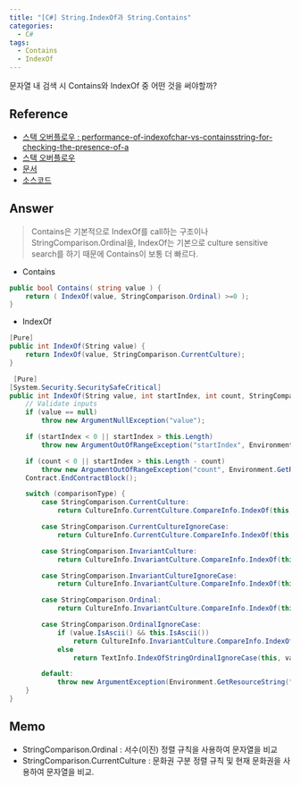 ```yaml
---
title: "[C#] String.IndexOf과 String.Contains"
categories:
  - C#
tags:
  - Contains
  - IndexOf
---
```


문자열 내 검색 시 Contains와 IndexOf 중 어떤 것을 써야할까? 

## Reference

- [스택 오버플로우 : performance-of-indexofchar-vs-containsstring-for-checking-the-presence-of-a](https://stackoverflow.com/questions/28279933/performance-of-indexofchar-vs-containsstring-for-checking-the-presence-of-a) 
- [스택 오버플로우](https://stackoverflow.com/posts/498880/revisions) 
- [문서](https://docs.microsoft.com/ko-kr/dotnet/api/system.stringcomparison?view=netframework-4.8)
- [소스코드](https://referencesource.microsoft.com/#mscorlib/system/string.cs,8281103e6f23cb5c)


## Answer

> Contains은 기본적으로 IndexOf를 call하는 구조이나 StringComparison.Ordinal을, IndexOf는 기본으로 culture sensitive search를 하기 때문에 Contains이 보통 더 빠르다. 


- Contains
```c#
public bool Contains( string value ) {
    return ( IndexOf(value, StringComparison.Ordinal) >=0 );
}
```

- IndexOf
```c#
[Pure]
public int IndexOf(String value) {
    return IndexOf(value, StringComparison.CurrentCulture);
}

 [Pure]
[System.Security.SecuritySafeCritical]
public int IndexOf(String value, int startIndex, int count, StringComparison comparisonType) {
    // Validate inputs
    if (value == null)
        throw new ArgumentNullException("value");

    if (startIndex < 0 || startIndex > this.Length)
        throw new ArgumentOutOfRangeException("startIndex", Environment.GetResourceString("ArgumentOutOfRange_Index"));

    if (count < 0 || startIndex > this.Length - count)
        throw new ArgumentOutOfRangeException("count", Environment.GetResourceString("ArgumentOutOfRange_Count"));
    Contract.EndContractBlock();

    switch (comparisonType) {
        case StringComparison.CurrentCulture:
            return CultureInfo.CurrentCulture.CompareInfo.IndexOf(this, value, startIndex, count, CompareOptions.None);

        case StringComparison.CurrentCultureIgnoreCase:
            return CultureInfo.CurrentCulture.CompareInfo.IndexOf(this, value, startIndex, count, CompareOptions.IgnoreCase);

        case StringComparison.InvariantCulture:
            return CultureInfo.InvariantCulture.CompareInfo.IndexOf(this, value, startIndex, count, CompareOptions.None);

        case StringComparison.InvariantCultureIgnoreCase:
            return CultureInfo.InvariantCulture.CompareInfo.IndexOf(this, value, startIndex, count, CompareOptions.IgnoreCase);

        case StringComparison.Ordinal:
            return CultureInfo.InvariantCulture.CompareInfo.IndexOf(this, value, startIndex, count, CompareOptions.Ordinal);

        case StringComparison.OrdinalIgnoreCase:
            if (value.IsAscii() && this.IsAscii())
                return CultureInfo.InvariantCulture.CompareInfo.IndexOf(this, value, startIndex, count, CompareOptions.IgnoreCase);
            else
                return TextInfo.IndexOfStringOrdinalIgnoreCase(this, value, startIndex, count);

        default:
            throw new ArgumentException(Environment.GetResourceString("NotSupported_StringComparison"), "comparisonType");
    }  
}
```


## Memo

- StringComparison.Ordinal : 서수(이진) 정렬 규칙을 사용하여 문자열을 비교
- StringComparison.CurrentCulture : 문화권 구분 정렬 규칙 및 현재 문화권을 사용하여 문자열을 비교.
